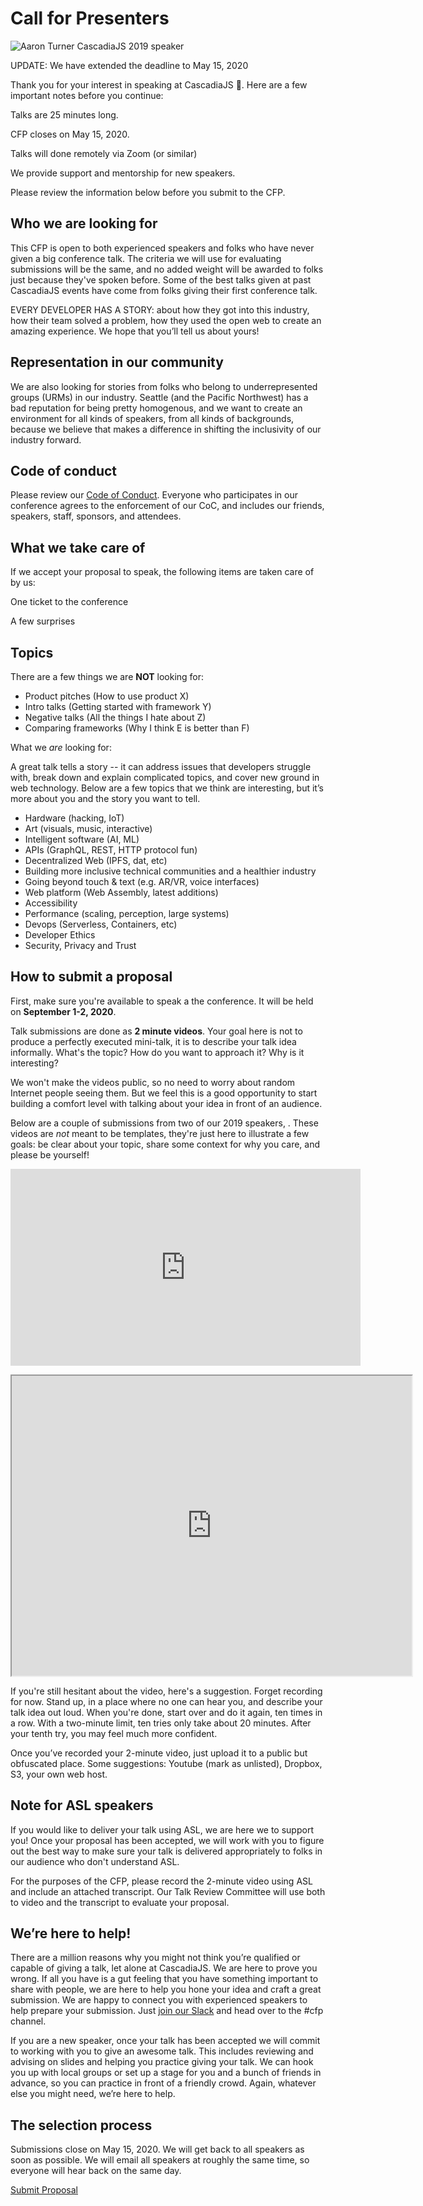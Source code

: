 # Call for Presenters

![Aaron Turner CascadiaJS 2019 speaker](${STATIC}/images/aaron-2019.jpg)

<div class="highlight warning">UPDATE: We have extended the deadline to May 15, 2020</div>

Thank you for your interest in speaking at CascadiaJS 🌲. Here are a few important notes before you continue:

<i class="fas fa-clock"></i> Talks are 25 minutes long.

<i class="fas fa-calendar-alt"></i>  CFP closes on May 15, 2020</span>.

<i class="fas fa-globe"></i>  Talks will done remotely via Zoom (or similar)

<i class="fas fa-hand-heart"></i>  We provide support and mentorship for new speakers.

Please review the information below before you submit to the CFP.

## Who we are looking for

This CFP is open to both experienced speakers and folks who have never given a big conference talk. The criteria we will use for evaluating submissions will be the same, and no added weight will be awarded to folks just because they've spoken before. Some of the best talks given at past CascadiaJS events have come from folks giving their first conference talk.

EVERY DEVELOPER HAS A STORY: about how they got into this industry, how their team solved a problem, how they used the open web to create an amazing experience. We hope that you’ll tell us about yours!

## Representation in our community

We are also looking for stories from folks who belong to underrepresented groups (URMs) in our industry. Seattle (and the Pacific Northwest) has a bad reputation for being pretty homogenous, and we want to create an environment for all kinds of speakers, from all kinds of backgrounds, because we believe that makes a difference in shifting the inclusivity of our industry forward.

## Code of conduct

Please review our [Code of Conduct](/coc). Everyone who participates in our conference agrees to the enforcement of our CoC, and includes our friends, speakers, staff, sponsors, and attendees.

## What we take care of

If we accept your proposal to speak, the following items are taken care of by us:

<i class="fas fa-ticket-alt"></i> One ticket to the conference

<i class="fas fa-gifts"></i> A few surprises

## Topics

There are a few things we are **NOT** looking for:

- Product pitches (How to use product X)
- Intro talks (Getting started with framework Y)
- Negative talks (All the things I hate about Z)
- Comparing frameworks (Why I think E is better than F)

What we _are_ looking for:

A great talk tells a story -- it can address issues that developers struggle with, break down and explain complicated topics, and cover new ground in web technology. Below are a few topics that we think are interesting, but it’s more about you and the story you want to tell.

- Hardware (hacking, IoT)
- Art (visuals, music, interactive)
- Intelligent software (AI, ML)
- APIs (GraphQL, REST, HTTP protocol fun)
- Decentralized Web (IPFS, dat, etc)
- Building more inclusive technical communities and a healthier industry
- Going beyond touch & text (e.g. AR/VR, voice interfaces)
- Web platform (Web Assembly, latest additions)
- Accessibility
- Performance (scaling, perception, large systems)
- Devops (Serverless, Containers, etc)
- Developer Ethics
- Security, Privacy and Trust

## How to submit a proposal

First, make sure you're available to speak a the conference. It will be held on **September 1-2, 2020**.

Talk submissions are done as **2 minute videos**. Your goal here is not to produce a perfectly executed mini-talk, it is to describe your talk idea informally. What's the topic? How do you want to approach it? Why is it interesting?

We won't make the videos public, so no need to worry about random Internet people seeing them. But we feel this is a good opportunity to start building a comfort level with talking about your idea in front of an audience.

Below are a couple of submissions from two of our 2019 speakers, . These videos are _not_ meant to be templates, they're just here to illustrate a few goals: be clear about your topic, share some context for why you care, and please be yourself!

<p class="video-container"><iframe width="560" height="315" src="https://www.youtube.com/embed/5750qB1Pbfg" frameborder="0" allow="accelerometer; autoplay; encrypted-media; gyroscope; picture-in-picture" allowfullscreen></iframe></p>

<p class="video-container"><iframe src="https://drive.google.com/file/d/1xz9k0hOC5TpsVhqB0AAlJxXP1mE-TGn4/preview" width="640" height="480"></iframe></p>

If you're still hesitant about the video, here's a suggestion. Forget recording for now. Stand up, in a place where no one can hear you, and describe your talk idea out loud. When you're done, start over and do it again, ten times in a row. With a two-minute limit, ten tries only take about 20 minutes. After your tenth try, you may feel much more confident.

Once you’ve recorded your 2-minute video, just upload it to a public but obfuscated place. Some suggestions: Youtube (mark as unlisted), Dropbox, S3, your own web host.

## Note for ASL speakers

If you would like to deliver your talk using ASL, we are here we to support you! Once your proposal has been accepted, we will work with you to figure out the best way to make sure your talk is delivered appropriately to folks in our audience who don't understand ASL.

For the purposes of the CFP, please record the 2-minute video using ASL and include an attached transcript. Our Talk Review Committee will use both to video and the transcript to evaluate your proposal.

## We’re here to help!

There are a million reasons why you might not think you’re qualified or capable of giving a talk, let alone at CascadiaJS. We are here to prove you wrong. If all you have is a gut feeling that you have something important to share with people, we are here to help you hone your idea and craft a great submission. We are happy to connect you with experienced speakers to help prepare your submission. Just [join our Slack](https://join.slack.com/t/cascadiajs/shared_invite/enQtNzYzMzYxMTc0OTc5LWM0ZDZiZDc5MDgwMmFkODdlZTdiMGE3NjFhYTZmNWVkMWEwMDcxNWE0Nzg5YTcwOGQzZDk0Y2M3ZWRmN2QwNzU) and head over to the #cfp channel.

If you are a new speaker, once your talk has been accepted we will commit to working with you to give an awesome talk. This includes reviewing and advising on slides and helping you practice giving your talk. We can hook you up with local groups or set up a stage for you and a bunch of friends in advance, so you can practice in front of a friendly crowd. Again, whatever else you might need, we’re here to help.

## The selection process

Submissions close on <span class="highlight warning">May 15, 2020</span>. We will get back to all speakers as soon as possible. We will email all speakers at roughly the same time, so everyone will hear back on the same day.

<a class="cta" href="https://cascadiajs.typeform.com/to/ACsPPl">Submit Proposal</a>